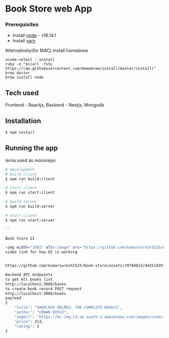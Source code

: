 # Book Store web App

### Prerequisites

- Install [node](https://nodejs.org/en/download/) - v16.14.1
- Install [yarn](https://classic.yarnpkg.com/lang/en/docs/install/#mac-stable)

Alternatively(for MAC) install homebrew

```Shell
xcode-select --install
ruby -e "$(curl -fsSL https://raw.githubusercontent.com/Homebrew/install/master/install)"
brew doctor
brew install node
```

## Tech used
Frontend - Reactjs,
Backend - Nestjs, Mongodb

## Installation

```bash
$ npm install
```

## Running the app
lerna used as monorepo


```bash
# development
# build client
$ npm run build:client

# start client
$ npm run start:client

# build server
$ npm run build:server

# start client
$ npm run start:server

``

Book Store UI

<img width="1581" alt="image" src="https://github.com/kumarsuresh1525/book-store/assets/29704613/f2f5957f-ed7e-4da9-81ac-13013d730d47">
video link for how UI is working


https://github.com/kumarsuresh1525/book-store/assets/29704613/4425c839-51ff-462f-a89b-572d2717f2c7

Backend API endpoints
to get All books list
http://localhost:3000/books
to create book record POST request
http://localhost:3000/books
payload
{
    "title": "SHERLOCK HOLMES: THE COMPLETE NOVELS",
    "author": "CONAN DOYLE",
    "imgUrl": "https://bc-img.s3.ap-south-1.amazonaws.com/images/cover/bc/9780143455264_16583773140.jpg",
    "price": 213,
    "rating": 3
}
